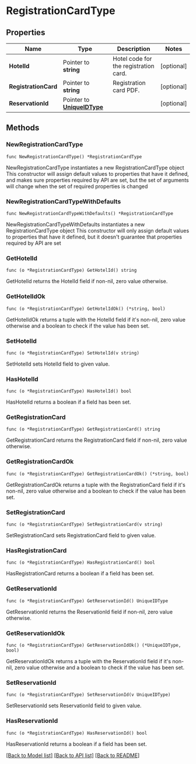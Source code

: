 # RegistrationCardType

## Properties

Name | Type | Description | Notes
------------ | ------------- | ------------- | -------------
**HotelId** | Pointer to **string** | Hotel code for the registration card. | [optional] 
**RegistrationCard** | Pointer to **string** | Registration card PDF. | [optional] 
**ReservationId** | Pointer to [**UniqueIDType**](UniqueIDType.md) |  | [optional] 

## Methods

### NewRegistrationCardType

`func NewRegistrationCardType() *RegistrationCardType`

NewRegistrationCardType instantiates a new RegistrationCardType object
This constructor will assign default values to properties that have it defined,
and makes sure properties required by API are set, but the set of arguments
will change when the set of required properties is changed

### NewRegistrationCardTypeWithDefaults

`func NewRegistrationCardTypeWithDefaults() *RegistrationCardType`

NewRegistrationCardTypeWithDefaults instantiates a new RegistrationCardType object
This constructor will only assign default values to properties that have it defined,
but it doesn't guarantee that properties required by API are set

### GetHotelId

`func (o *RegistrationCardType) GetHotelId() string`

GetHotelId returns the HotelId field if non-nil, zero value otherwise.

### GetHotelIdOk

`func (o *RegistrationCardType) GetHotelIdOk() (*string, bool)`

GetHotelIdOk returns a tuple with the HotelId field if it's non-nil, zero value otherwise
and a boolean to check if the value has been set.

### SetHotelId

`func (o *RegistrationCardType) SetHotelId(v string)`

SetHotelId sets HotelId field to given value.

### HasHotelId

`func (o *RegistrationCardType) HasHotelId() bool`

HasHotelId returns a boolean if a field has been set.

### GetRegistrationCard

`func (o *RegistrationCardType) GetRegistrationCard() string`

GetRegistrationCard returns the RegistrationCard field if non-nil, zero value otherwise.

### GetRegistrationCardOk

`func (o *RegistrationCardType) GetRegistrationCardOk() (*string, bool)`

GetRegistrationCardOk returns a tuple with the RegistrationCard field if it's non-nil, zero value otherwise
and a boolean to check if the value has been set.

### SetRegistrationCard

`func (o *RegistrationCardType) SetRegistrationCard(v string)`

SetRegistrationCard sets RegistrationCard field to given value.

### HasRegistrationCard

`func (o *RegistrationCardType) HasRegistrationCard() bool`

HasRegistrationCard returns a boolean if a field has been set.

### GetReservationId

`func (o *RegistrationCardType) GetReservationId() UniqueIDType`

GetReservationId returns the ReservationId field if non-nil, zero value otherwise.

### GetReservationIdOk

`func (o *RegistrationCardType) GetReservationIdOk() (*UniqueIDType, bool)`

GetReservationIdOk returns a tuple with the ReservationId field if it's non-nil, zero value otherwise
and a boolean to check if the value has been set.

### SetReservationId

`func (o *RegistrationCardType) SetReservationId(v UniqueIDType)`

SetReservationId sets ReservationId field to given value.

### HasReservationId

`func (o *RegistrationCardType) HasReservationId() bool`

HasReservationId returns a boolean if a field has been set.


[[Back to Model list]](../README.md#documentation-for-models) [[Back to API list]](../README.md#documentation-for-api-endpoints) [[Back to README]](../README.md)


